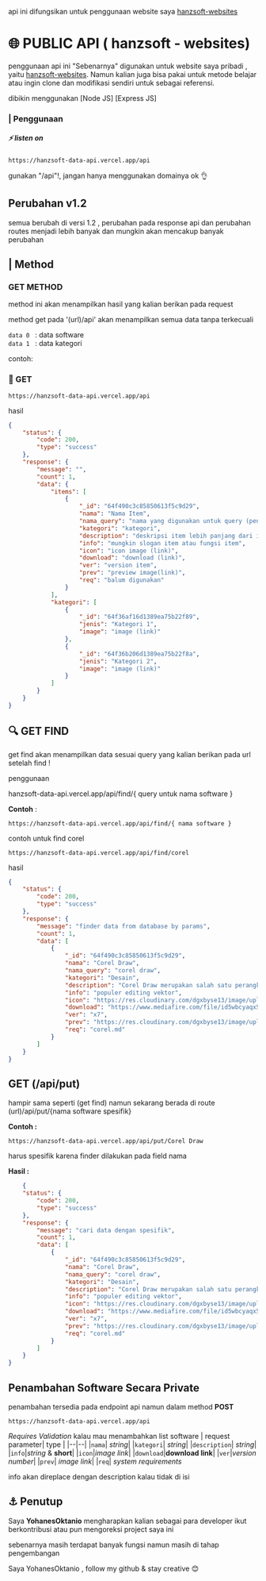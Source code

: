 <p>api ini difungsikan untuk penggunaan website saya <a href="https://github.com/yohanesokta/hanzsoft-websites">hanzsoft-websites</a></p>

# :globe_with_meridians:  PUBLIC API ( hanzsoft - websites)
penggunaan api ini "Sebenarnya" digunakan untuk website saya pribadi , yaitu <a href="https://github.com/yohanesokta/hanzsoft-websites">hanzsoft-websites</a>. Namun kalian juga bisa pakai untuk metode belajar atau ingin clone dan modifikasi sendiri untuk sebagai referensi.

dibikin menggunakan [Node JS] [Express JS]

### | Penggunaan

##### :zap: listen on

    https://hanzsoft-data-api.vercel.app/api

gunakan "/api"!, jangan hanya menggunakan domainya ok  :ok_hand:
## Perubahan v1.2
semua berubah di versi 1.2 , perubahan pada response api dan perubahan routes menjadi lebih banyak dan mungkin akan mencakup banyak perubahan

## | Method

### GET METHOD
method ini akan menampilkan hasil yang kalian berikan pada request

method get pada '(url)/api' akan menampilkan semua data tanpa terkecuali 

`data 0 ` : data software <br>
`data 1 ` : data kategori

contoh:

### :page_with_curl: GET

    https://hanzsoft-data-api.vercel.app/api

hasil

```json
{
    "status": {
        "code": 200,
        "type": "success"
    },
    "response": {
        "message": "",
        "count": 1,
        "data": {
            "items": [
                {
                    "_id": "64f490c3c85850613f5c9d29",
                    "nama": "Nama Item",
                    "nama_query": "nama yang digunakan untuk query (pencarian)",
                    "kategori": "kategori",
                    "description": "deskripsi item lebih panjang dari info",
                    "info": "mungkin slogan item atau fungsi item",
                    "icon": "icon image (link)",
                    "download": "download (link)",
                    "ver": "version item",
                    "prev": "preview image(link)",
                    "req": "balum digunakan"
                }
            ],
            "kategori": [
                {
                    "_id": "64f36af16d1389ea75b22f89",
                    "jenis": "Kategori 1",
                    "image": "image (link)"
                },
                {
                    "_id": "64f36b206d1389ea75b22f8a",
                    "jenis": "Kategori 2",
                    "image": "image (link)"
                }
            ]
        }
    }
}
```


## :mag: GET FIND
get find akan menampilkan data sesuai query yang kalian berikan pada url setelah find !

penggunaan

hanzsoft-data-api.vercel.app/api/find/{ query untuk nama software }

**Contoh** :
    
    https://hanzsoft-data-api.vercel.app/api/find/{ nama software }

contoh untuk find corel
    
    https://hanzsoft-data-api.vercel.app/api/find/corel



hasil

```json
{
    "status": {
        "code": 200,
        "type": "success"
    },
    "response": {
        "message": "finder data from database by params",
        "count": 1,
        "data": [
            {
                "_id": "64f490c3c85850613f5c9d29",
                "nama": "Corel Draw",
                "nama_query": "corel draw",
                "kategori": "Desain",
                "description": "Corel Draw merupakan salah satu perangkat lunak desain grafis berbasis vektor. Perangkat lunak ini biasanya digunakan oleh seorang desainer grafis untuk mengerjakan pekerjaannya memproduksi berbagai hasil desain dengan basis vektor. Berdiri sejak tahun 1985, terhitung sudah lebih dari 90 juta pengguna menggunakan Corel Draw untuk memenuhi kebutuhan desainnya",
                "info": "populer editing vektor",
                "icon": "https://res.cloudinary.com/dgxbyse13/image/upload/f_auto,q_auto,c_limit,w_200/v1/icon/corel",
                "download": "https://www.mediafire.com/file/id5wbcyaqx5fd8t/Corel_Draw_x7_hanzsoft_data.zip/file",
                "ver": "x7",
                "prev": "https://res.cloudinary.com/dgxbyse13/image/upload/f_auto,q_auto/v1/preview/corel",
                "req": "corel.md"
            }
        ]
    }
}
```

## GET (/api/put)

hampir sama seperti (get find) namun sekarang berada di route (url)/api/put/{nama software spesifik}


**Contoh :**

    https://hanzsoft-data-api.vercel.app/api/put/Corel Draw


harus spesifik karena finder dilakukan pada field nama

**Hasil :**
```json
    {
    "status": {
        "code": 200,
        "type": "success"
    },
    "response": {
        "message": "cari data dengan spesifik",
        "count": 1,
        "data": [
            {
                "_id": "64f490c3c85850613f5c9d29",
                "nama": "Corel Draw",
                "nama_query": "corel draw",
                "kategori": "Desain",
                "description": "Corel Draw merupakan salah satu perangkat lunak desain grafis berbasis vektor. Perangkat lunak ini biasanya digunakan oleh seorang desainer grafis untuk mengerjakan pekerjaannya memproduksi berbagai hasil desain dengan basis vektor. Berdiri sejak tahun 1985, terhitung sudah lebih dari 90 juta pengguna menggunakan Corel Draw untuk memenuhi kebutuhan desainnya",
                "info": "populer editing vektor",
                "icon": "https://res.cloudinary.com/dgxbyse13/image/upload/f_auto,q_auto,c_limit,w_200/v1/icon/corel",
                "download": "https://www.mediafire.com/file/id5wbcyaqx5fd8t/Corel_Draw_x7_hanzsoft_data.zip/file",
                "ver": "x7",
                "prev": "https://res.cloudinary.com/dgxbyse13/image/upload/f_auto,q_auto/v1/preview/corel",
                "req": "corel.md"
            }
        ]
    }
}
```

## Penambahan Software Secara Private

penambahan tersedia pada endpoint api namun dalam method **POST**

    https://hanzsoft-data-api.vercel.app/api
_Requires Validation_ kalau mau  menambahkan list software
| request parameter| type |
|--|--|
|`nama`| *string*|
|`kategori`| *string*|
|`description`| *string*|
|`info`|*string* & **short**|
|`icon`|*image link*|
|`download`|**download link**|
|`ver`|*version number*|
|`prev`| *image link*|
|`req`| *system requirements*

info akan direplace dengan description kalau tidak di isi

## :anchor: Penutup

Saya **YohanesOktanio** mengharapkan kalian sebagai para developer ikut berkontribusi atau pun mengoreksi project saya ini

sebenarnya masih terdapat banyak fungsi namun masih di tahap pengembangan

Saya YohanesOktanio , follow my github & stay creative :blush:







